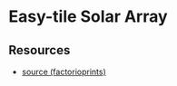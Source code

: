 # Easy-tile Solar Array

## Resources

- [source (factorioprints)](https://factorioprints.com/view/-KYeNAYQVgk2DcbuORde)